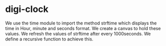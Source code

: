 # digi-clock
We use the time module to import the method strftime which displays the time in Hour, minute and seconds format. We create a canvas to hold these values. We refresh the values of strftime after every 1000seconds. We define a recursive function to achieve this.
